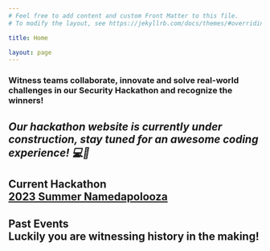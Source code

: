 ```yaml
---
# Feel free to add content and custom Front Matter to this file.
# To modify the layout, see https://jekyllrb.com/docs/themes/#overriding-theme-defaults

title: Home

layout: page
---
```

### Witness teams collaborate, innovate and solve real-world challenges in our Security Hackathon and recognize the winners!

## __*Our hackathon website is currently under construction, stay tuned for an awesome coding experience! 💻🚀*__

## __Current Hackathon__ <br /> [2023 Summer Namedapolooza](/_events/2023-summer-namedapolooza.markdown)

## __Past Events__ <br /> Luckily you are witnessing history in the making!

<!-- ### Requirements

### Objectives

### Rules

### Scoring -->

